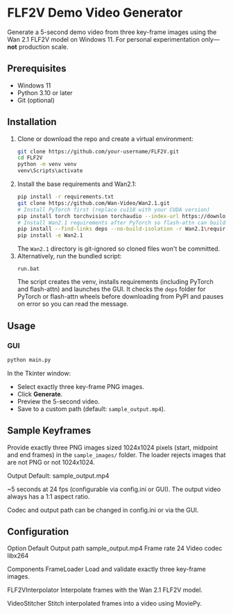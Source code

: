 # FLF2V Demo Video Generator

Generate a 5-second demo video from three key-frame images using the Wan 2.1 FLF2V model on Windows 11. For personal experimentation only—**not** production scale.

## Prerequisites

- Windows 11
- Python 3.10 or later
- Git (optional)

## Installation

1. Clone or download the repo and create a virtual environment:
   ```bash
   git clone https://github.com/your-username/FLF2V.git
   cd FLF2V
   python -m venv venv
   venv\Scripts\activate
   ```
2. Install the base requirements and Wan2.1:
   ```bash
   pip install -r requirements.txt
   git clone https://github.com/Wan-Video/Wan2.1.git
   # Install PyTorch first (replace cu118 with your CUDA version)
   pip install torch torchvision torchaudio --index-url https://download.pytorch.org/whl/cu118
   # Install Wan2.1 requirements after PyTorch so flash-attn can build
   pip install --find-links deps --no-build-isolation -r Wan2.1\requirements.txt
   pip install -e Wan2.1
   ```
   The `Wan2.1` directory is git-ignored so cloned files won't be committed.
3. Alternatively, run the bundled script:
   ```
   run.bat
   ```
   The script creates the venv, installs requirements (including PyTorch and flash-attn) and launches the GUI. It checks the `deps` folder for PyTorch or flash-attn wheels before downloading from PyPI and pauses on error so you can read the message.

## Usage


### GUI
```bash
python main.py
```
In the Tkinter window:

- Select exactly three key-frame PNG images.
- Click **Generate**.
- Preview the 5-second video.
- Save to a custom path (default: `sample_output.mp4`).

## Sample Keyframes
Provide exactly three PNG images sized 1024x1024 pixels (start, midpoint and end frames) in the `sample_images/` folder. The loader rejects images that are not PNG or not 1024x1024.

Output
Default: sample_output.mp4

~5 seconds at 24 fps (configurable via config.ini or GUI).
The output video always has a 1:1 aspect ratio.

Codec and output path can be changed in config.ini or via the GUI.

## Configuration
Option       Default
Output path  sample_output.mp4
Frame rate   24
Video codec  libx264

Components
FrameLoader
Load and validate exactly three key-frame images.

FLF2VInterpolator
Interpolate frames with the Wan 2.1 FLF2V model.

VideoStitcher
Stitch interpolated frames into a video using MoviePy.